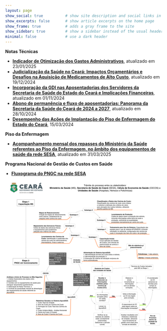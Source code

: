 ```yaml
---
layout: page
show_social: true          # show site description and social links in the footer
show_excerpts: false       # show article excerpts on the home page
show_frame: true           # adds a gray frame to the site
show_sidebar: true         # show a sidebar instead of the usual header
minimal: false             # use a dark header
---
```


<style>
/* Fundo das margens externas */
html {
  background: white !important; /* Verde institucional */
}

/* Moldura geral do conteúdo */
body {
  background: white !important; /* Margens internas em branco */
  box-shadow: 0 0 .3em white !important;
}

/* Topo do site */
body > header {
  background: #26a737 !important; /* Verde institucional */
  color: white;
  border-bottom: 1px solid #26a737;
}

/* Rodapé do site */
body > footer {
  background: #45b16e !important;
  color: white;
  border-top: 1px solid #45b16e;
  box-shadow: 0 0 .6em rgba(38, 187, 55, 0.2) inset;
}

/* Barra lateral (se ativada) */
aside {
  background: #5db12f !important;
  color: white;
}

/* Links de navegação */
nav a:hover, nav a.selected {
  background: #26a737 !important; /* Verde institucional */
  text-decoration: none;
}
</style>

**Notas Técnicas**
- **[Indicador de Otimização dos Gastos Administrativos](https://drive.google.com/file/d/10A6spyFnkZToRCoIp4cFu-fz7o7AXjhE/view?usp=sharing)**, atualizado em 23/01/2025
- **[Judicialização da Saúde no Ceará: Impactos Orçamentários e Desafios na Aquisição de Medicamentos de Alto Custo](https://drive.google.com/file/d/10ENEk1DaYseiAlPXaugQUW4m910lmGE_/view?usp=sharing)**, atualizado em 19/12/2024
- **[Incorporação da GDI nas Aposentadorias dos Servidores da Secretaria de Saúde do Estado do Ceará e Implicações Financeiras](https://drive.google.com/file/d/1000KKS4WenqpUQZqgt1VYGU3mg8sacEA/view?usp=sharing)**, atualizado em 01/11/2024
- **[Abono de permanência e fluxo de aposentadorias: Panorama da Secretaria da Saúde do Ceará de 2024 a 2027](https://drive.google.com/file/d/1-gyHx6xYIdwXYC1_FRdZvYw38-KY-2at/view?usp=sharing)**, atualizado em 28/10/2024
- **[Desempenho das Ações de Implantação do Piso de Enfermagem do Estado do Ceará](https://drive.google.com/file/d/1-ybjd_9jriDo5xz2JdfE-eSgCfuKBEvY/view?usp=sharing)**, 15/03/2024

**Piso da Enfermagem** 
- **[Acompanhamento mensal dos repasses do Ministério da Saúde referentes ao Piso da Enfermagem, no âmbito dos equipamentos de saúde da rede SESA](https://docs.google.com/spreadsheets/d/16bGBWLrdJkVIW-rXIwLd_X0svMUErsjj/edit?usp=sharing&ouid=114592763210981187925&rtpof=true&sd=true)**, atualizado em 31/03/2025

**Programa Nacional de Gestão de Custos em Saúde**

<ul style="list-style-type: disc; padding-left: 20px;">
  <li style="text-align: left;">
    <a href="https://drive.google.com/file/d/1xcAXqqS_c7cqSisxO4n7r-SPDgyqILFe/view?usp=sharing" target="_blank">
      <strong>Fluxograma do PNGC na rede SESA</strong> 
    </a>
  </li>
</ul>
<a href="https://drive.google.com/file/d/1xcAXqqS_c7cqSisxO4n7r-SPDgyqILFe/view?usp=sharing" target="_blank">
  <img src="/Fluxograma-PNGC-v5.png" alt="Fluxograma do PNGC na rede SESA" style="width: 1300px; max-width: 100%; margin-top: 0px; display: block;">
</a>


